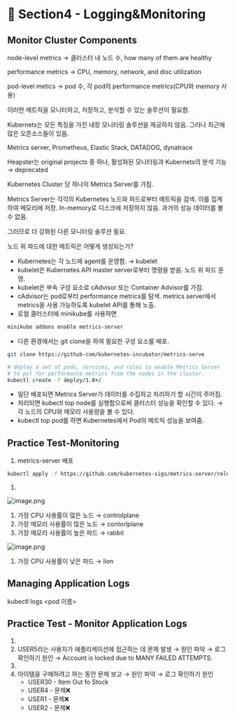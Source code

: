 # 🍨 Section4 - Logging&Monitoring

## Monitor Cluster Components


node-level metrics → 클러스터 내 노드 수, how many of them are healthy


performance metrics → CPU, memory, network, and disc utilization


pod-level  metics → pod 수, 각 pod의 performance metrics(CPU와 memory 사용)


이러한 메트릭을 모니터하고, 저장하고, 분석할 수 있는 솔루션이 필요함.


Kubernets는 모든 특징을 가진 내장 모니터링 솔루션을 제공하지 않음. 그러나 최근에 많은 오픈소스들이 있음.


Metrics server, Prometheus, Elastic Stack, DATADOG, dynatrace


Heapster는 original projects 중 하나, 활성화된 모니터링과 Kubernets의 분석 기능 → deprecated


Kubernetes Cluster 당 하나의 Metrics Server를 가짐.


Metrics Server는 각각의 Kubernetes 노드와 파드로부터 메트릭을 검색. 이를 집계하여 메모리에 저장. In-memory로 디스크에 저장하지 않음. 과거의 성능 데이터를 볼 수 없음.


그러므로 더 강화된 다른 모니터링 솔루션 필요.


노드 위 파드에 대한 메트릭은 어떻게 생성되는가?

- Kubernetes는 각 노드에 agent를 운영함. → kubelet
- kubelet은 Kubernetes API master server로부터 명령을 받음. 노드 위 파드 운영.
- kubelet은 부속 구성 요소로 cAdvisor 또는 Container Advisor를 가짐.
- cAdvisor는 pod로부터 performance metrics를 탐색. metrics server에서 metrics을 사용 가능하도록  kubelet API를 통해 노출.
- 로컬 클러스터에 minikube를 사용하면

```bash
minikube addons enable metrics-server
```

- 다른 환경에서는 git clone을 하여 필요한 구성 요소를 배포.

```bash
git clone https://github-com/kubernetes-incubator/metrics-serve

# deploy a set of pods, services, and roles to enable Metrics Server
# to pul for performance metrics from the nodes in the cluster.
kubectl create -f deploy/1.8+/
```

- 일단 배포되면 Metrics Server가 데이터를 수집하고 처리하기 할 시간이 주어짐.
- 처리되면 kubectl top node를 실행함으로써 클러스터 성능을 확인할 수 있다. → 각 노드의 CPU와 메모리 사용량을 볼 수 있다.
- kubectl top pod를 하면 Kubernetes에서 Pod의 메트릭 성능을 보여줌.

## Practice Test-Monitoring

1. metrics-server 배포

```bash
kubectl apply -f https://github.com/kubernetes-sigs/metrics-server/releases/latest/download/components.yaml
```

1. 

![image.png](https://prod-files-secure.s3.us-west-2.amazonaws.com/b2ea2032-00e9-4883-a13b-cb03cf5b2334/be867e9c-0d47-47a3-971e-146d2c8c7945/image.png?X-Amz-Algorithm=AWS4-HMAC-SHA256&X-Amz-Content-Sha256=UNSIGNED-PAYLOAD&X-Amz-Credential=ASIAZI2LB466WQTRYA3X%2F20250307%2Fus-west-2%2Fs3%2Faws4_request&X-Amz-Date=20250307T140805Z&X-Amz-Expires=3600&X-Amz-Security-Token=IQoJb3JpZ2luX2VjEP3%2F%2F%2F%2F%2F%2F%2F%2F%2F%2FwEaCXVzLXdlc3QtMiJIMEYCIQDyLhCAn%2BOmH8EEFKXqqW9sd9inxfO0986Oi2OiQXwosAIhAPZ31gN4hd7UQfo8YsZvOjHz9sXTZcwdZo2YkeRMd7wgKv8DCEYQABoMNjM3NDIzMTgzODA1IgzX0sAoQmBUZeTsoKAq3AMGlEEnJpw%2BDwnx5Q6n3XaAu110XSIOnN4IrAAsIe%2BGISrdeLgDlj%2BZNpJU27fqP%2BnufS6ddQZU3vXQONiyjaxni4VIp3319BGPM%2BY55VfiAHcSgAhZDxtk%2BXML8lhsnYw7Abzp2%2B6cKSNJZ9owJzn%2FL2qNdUExF1QynlFpA2w9XAAolkajQ%2FJ0gTtZmLlMTiISW8GME3KqZKZjsbgJU%2FydDz3k6zZxLRwby5tE%2FII8IUlUValCQRO97A71FnHIBU4FTrkXk1tHYKQ%2Fb1q%2FIujRfIVi2nMJYYiLNhcf6MKWncccaSMeeoOzj7JNG8oPw37rQBdYKEeYZ9f2hUWcJriZSdPcrbsFJ%2BljbCqmGRWDQBEy0LTcydv0Z1SU9q1mUCOVyLVmyRCNbhOeD96b%2BIPZIqucQXX2Y4w1d3rV%2BCxNEGU89ocHXXbGSPZwBPXexW0P%2BJRVIrOg7cCRyPYEeGxKDbFhi7X1pKRF0BA5FbB2itYXEh0de2q0v2X3RKL%2B1WOhhXG%2FClmVJehExfRc1xCa7Xtj7pNyLXWdI%2FJqpqbElcY1%2BWlnRUy0LA6RYBLN6MquzH5M4Nwfs3LOZBLcwFZElUxV7hZ0fob20mnwxKBdJs3%2BrzBBYPr9fBp0XzCp36u%2BBjqkAajcv0%2BF1sBvAkuDTGxt%2BrFHilB8INXuKeWq9oheq%2FA8ppDPyIDwYuEugnmlJTE4MjnDMX0J0HLK0datN4lN8q3EV0LKs5EaQfBO5f1BJhxxLeVC2lD3xzCN2yNCpfSWxBkoXQ4EXmTXyZsFcEiMALWUbHCvUox6YtfeCx4mxM5IK4nZVyVxFQ864KZEw%2FI7APAygZFuCGJoy%2Be9jvmvyPVsxMg4&X-Amz-Signature=7f986e9bf40575b26cb311c820928ce0bc34664e5e9da1021730ae34fdcbf97c&X-Amz-SignedHeaders=host&x-id=GetObject)

1. 가장 CPU 사용률이 많은 노드 → controlplane
2. 가장 메모리 사용률이 많은 노드 → contorlplane
3. 가장 메모리 사용률이 높은 파드 → rabbit

![image.png](https://prod-files-secure.s3.us-west-2.amazonaws.com/b2ea2032-00e9-4883-a13b-cb03cf5b2334/a5ad8203-cf78-4c06-9de1-67cb491aedc9/image.png?X-Amz-Algorithm=AWS4-HMAC-SHA256&X-Amz-Content-Sha256=UNSIGNED-PAYLOAD&X-Amz-Credential=ASIAZI2LB466WQTRYA3X%2F20250307%2Fus-west-2%2Fs3%2Faws4_request&X-Amz-Date=20250307T140806Z&X-Amz-Expires=3600&X-Amz-Security-Token=IQoJb3JpZ2luX2VjEP3%2F%2F%2F%2F%2F%2F%2F%2F%2F%2FwEaCXVzLXdlc3QtMiJIMEYCIQDyLhCAn%2BOmH8EEFKXqqW9sd9inxfO0986Oi2OiQXwosAIhAPZ31gN4hd7UQfo8YsZvOjHz9sXTZcwdZo2YkeRMd7wgKv8DCEYQABoMNjM3NDIzMTgzODA1IgzX0sAoQmBUZeTsoKAq3AMGlEEnJpw%2BDwnx5Q6n3XaAu110XSIOnN4IrAAsIe%2BGISrdeLgDlj%2BZNpJU27fqP%2BnufS6ddQZU3vXQONiyjaxni4VIp3319BGPM%2BY55VfiAHcSgAhZDxtk%2BXML8lhsnYw7Abzp2%2B6cKSNJZ9owJzn%2FL2qNdUExF1QynlFpA2w9XAAolkajQ%2FJ0gTtZmLlMTiISW8GME3KqZKZjsbgJU%2FydDz3k6zZxLRwby5tE%2FII8IUlUValCQRO97A71FnHIBU4FTrkXk1tHYKQ%2Fb1q%2FIujRfIVi2nMJYYiLNhcf6MKWncccaSMeeoOzj7JNG8oPw37rQBdYKEeYZ9f2hUWcJriZSdPcrbsFJ%2BljbCqmGRWDQBEy0LTcydv0Z1SU9q1mUCOVyLVmyRCNbhOeD96b%2BIPZIqucQXX2Y4w1d3rV%2BCxNEGU89ocHXXbGSPZwBPXexW0P%2BJRVIrOg7cCRyPYEeGxKDbFhi7X1pKRF0BA5FbB2itYXEh0de2q0v2X3RKL%2B1WOhhXG%2FClmVJehExfRc1xCa7Xtj7pNyLXWdI%2FJqpqbElcY1%2BWlnRUy0LA6RYBLN6MquzH5M4Nwfs3LOZBLcwFZElUxV7hZ0fob20mnwxKBdJs3%2BrzBBYPr9fBp0XzCp36u%2BBjqkAajcv0%2BF1sBvAkuDTGxt%2BrFHilB8INXuKeWq9oheq%2FA8ppDPyIDwYuEugnmlJTE4MjnDMX0J0HLK0datN4lN8q3EV0LKs5EaQfBO5f1BJhxxLeVC2lD3xzCN2yNCpfSWxBkoXQ4EXmTXyZsFcEiMALWUbHCvUox6YtfeCx4mxM5IK4nZVyVxFQ864KZEw%2FI7APAygZFuCGJoy%2Be9jvmvyPVsxMg4&X-Amz-Signature=a41b06bcfa716946dfbb801520b481d6e067144d9813d5a9fb91b0629b178b42&X-Amz-SignedHeaders=host&x-id=GetObject)

1. 가장 CPU 사용률이 낮은 파드 → lion

## Managing Application Logs


kubectl logs <pod 이름>


## Practice Test - Monitor Application Logs

1. 
2. USER5라는 사용자가 애플리케이션에 접근하는 데 문제 발생 → 원인 파악 → 로그 확인하기
원인 → Account is locked due to MANY FAILED ATTEMPTS.
3. 
4. 아이템을 구매하려고 하는 동안 문제 보고 → 원인 파악 → 로그 확인하기
원인
	- USER30 - Item Out fo Stock
	- USER4 - 문제❌
	- USER1 - 문제❌
	- USER2 - 문제❌
